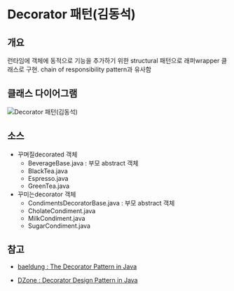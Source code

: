 # Decorator 패턴(김동석)
## 개요
런타임에 객체에 동적으로 기능을 추가하기 위한 structural 패턴으로 래퍼wrapper 클래스로 구현. chain of responsibility pattern과 유사함
## 클래스 다이어그램
![Decorator 패턴(김동석)](https://www.plantuml.com/plantuml/png/dLJ1IiD053oxNx48OdjeUXSFOYjwAGZr1pQxpsHjDXlslGX51ONU5CIZe9uzAdZnbshx3wwsZSQcLSmfUJCxipkpP0j9ECfDmjiWhHDa7HzVFOu7BxNXw_dRzUreS5zdBDOAE9YC-jo02S5XUKInLSWOQKfWgL8CGe7ZCL666yrcf2dEmq1QqmoJ71Jsj6aUYMFH1jHHkY-8mAN83gtrBtpqS3CQF8ykxuPF5tnD2OBQQjy_GQSJABNEr_VsDenPzHiM8P8JahXC12BVXcDm8e9jWS1Fs4hcl9uaKBnBJgSHLu3IwOoqJJsQXucMCoW2Qd-XjNg15nxA-W5y45iMoJFE69lw9aBs3a1yUavMBIRlOEO0qVw9lEi0qj-LV-JGigdI1bB2egJvI4fXXTEFB-TMRALDVFQ5sBSzp8ErIhdw7uxOqKclogCq_xzyDu-4gz8l0_ynA2tPF6qqYejG0Srghu1c9LT02vhymGo2XKIsw2vCvETwNCulTRASMewNRK6g_F_d7G00 "Decorator 패턴(김동석)")
## 소스
* 꾸며질decorated 객체
  * BeverageBase.java : 부모 abstract 객체
  * BlackTea.java
  * Espresso.java
  * GreenTea.java
* 꾸미는decorator 객체 
  * CondimentsDecoratorBase.java : 부모 abstract 객체
  * CholateCondiment.java
  * MilkCondiment.java
  * SugarCondiment.java

## 참고

* [baeldung : The Decorator Pattern in Java](https://www.baeldung.com/java-decorator-pattern)

* [DZone : Decorator Design Pattern in Java](https://dzone.com/articles/decorator-design-pattern-in-java)

